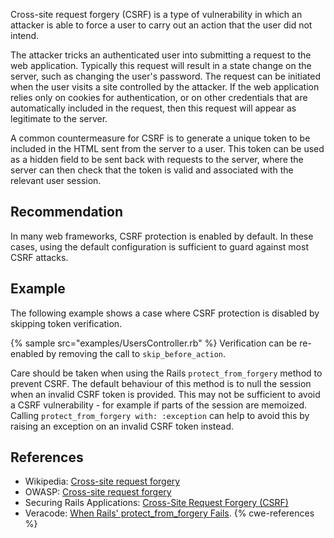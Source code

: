 Cross-site request forgery (CSRF) is a type of vulnerability in which an attacker is able to force a user to carry out an action that the user did not intend.

The attacker tricks an authenticated user into submitting a request to the web application. Typically this request will result in a state change on the server, such as changing the user's password. The request can be initiated when the user visits a site controlled by the attacker. If the web application relies only on cookies for authentication, or on other credentials that are automatically included in the request, then this request will appear as legitimate to the server.

A common countermeasure for CSRF is to generate a unique token to be included in the HTML sent from the server to a user. This token can be used as a hidden field to be sent back with requests to the server, where the server can then check that the token is valid and associated with the relevant user session.


## Recommendation
In many web frameworks, CSRF protection is enabled by default. In these cases, using the default configuration is sufficient to guard against most CSRF attacks.


## Example
The following example shows a case where CSRF protection is disabled by skipping token verification.

{% sample src="examples/UsersController.rb" %}
Verification can be re-enabled by removing the call to `skip_before_action`.

Care should be taken when using the Rails `protect_from_forgery` method to prevent CSRF. The default behaviour of this method is to null the session when an invalid CSRF token is provided. This may not be sufficient to avoid a CSRF vulnerability - for example if parts of the session are memoized. Calling `protect_from_forgery with: :exception` can help to avoid this by raising an exception on an invalid CSRF token instead.


## References
* Wikipedia: [Cross-site request forgery](https://en.wikipedia.org/wiki/Cross-site_request_forgery)
* OWASP: [Cross-site request forgery](https://owasp.org/www-community/attacks/csrf)
* Securing Rails Applications: [Cross-Site Request Forgery (CSRF)](https://guides.rubyonrails.org/security.html#cross-site-request-forgery-csrf)
* Veracode: [When Rails' protect_from_forgery Fails](https://www.veracode.com/blog/managing-appsec/when-rails-protectfromforgery-fails).
{% cwe-references %}
